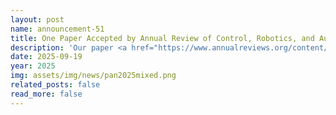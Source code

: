 ```yaml
---
layout: post
name: announcement-51
title: One Paper Accepted by Annual Review of Control, Robotics, and Autonomous Systems
description: 'Our paper <a href="https://www.annualreviews.org/content/journals/10.1146/annurev-control-032024-023929"> Mixed Crowd Navigation: Perception, Interaction, Planning, and Control</a> has been accepted by Annual Review of Control, Robotics, and Autonomous Systems​. Congratulations to all the authors!' 
date: 2025-09-19
year: 2025
img: assets/img/news/pan2025mixed.png
related_posts: false
read_more: false
---
```


